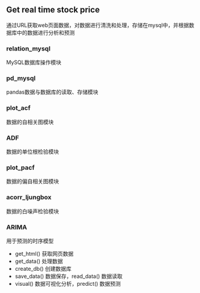 ## Get real time stock price

通过URL获取web页面数据，对数据进行清洗和处理，存储在mysql中，并根据数据库中的数据进行分析和预测

### relation_mysql

MySQL数据库操作模块

### pd_mysql

pandas数据与数据库的读取、存储模块

### plot_acf

数据的自相关图模块

### ADF

数据的单位根检验模块

### plot_pacf

数据的偏自相关图模块

### acorr_ljungbox

数据的白噪声检验模块

### ARIMA

用于预测的时序模型



+ get_html() 获取网页数据
+ get_data() 处理数据
+ create_db() 创建数据库
+ save_data() 数据保存，read_data() 数据读取
+ visual() 数据可视化分析，predict() 数据预测



